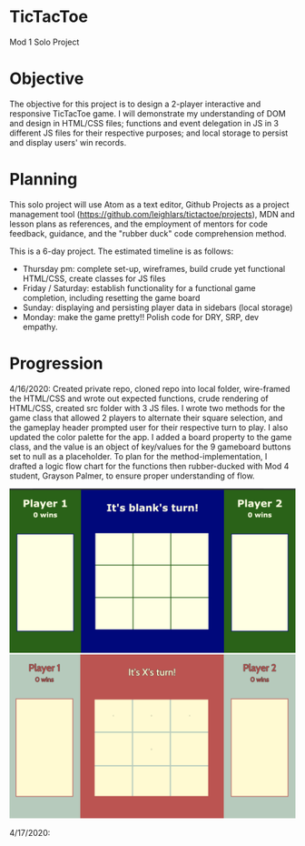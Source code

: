 # TicTacToe
Mod 1 Solo Project

# Objective
The objective for this project is to design a 2-player interactive and responsive TicTacToe game. I will demonstrate my understanding of DOM and design in HTML/CSS files; functions and event delegation in JS in 3 different JS files for their respective purposes; and local storage to persist and display users' win records.

# Planning
This solo project will use Atom as a text editor, Github Projects as a project management tool (https://github.com/leighlars/tictactoe/projects), MDN and lesson plans as references, and the employment of mentors for code feedback, guidance, and the "rubber duck" code comprehension method.

This is a 6-day project. The estimated timeline is as follows:
* Thursday pm: complete set-up, wireframes, build crude yet functional HTML/CSS, create classes for JS files
* Friday / Saturday: establish functionality for a functional game completion, including resetting the game board
* Sunday: displaying and persisting player data in sidebars (local storage)
* Monday: make the game pretty!! Polish code for DRY, SRP, dev empathy.

# Progression
4/16/2020: Created private repo, cloned repo into local folder, wire-framed the HTML/CSS and wrote out expected functions, crude rendering of HTML/CSS, created src folder with 3 JS files.
I wrote two methods for the game class that allowed 2 players to alternate their square selection, and the gameplay header prompted user for their respective turn to play. I also updated the color palette for the app. I added a board property to the game class, and the value is an object of key/values for the 9 gameboard buttons set to null as a placeholder. To plan for the method-implementation, I drafted a logic flow chart for the functions then rubber-ducked with Mod 4 student, Grayson Palmer, to ensure proper understanding of flow.

![screenshot of crude app](/readme-imgs/crude-render-html-css.png)
![screenshot of crude app](/readme-imgs/crude-functional-game-play.png)

4/17/2020:
